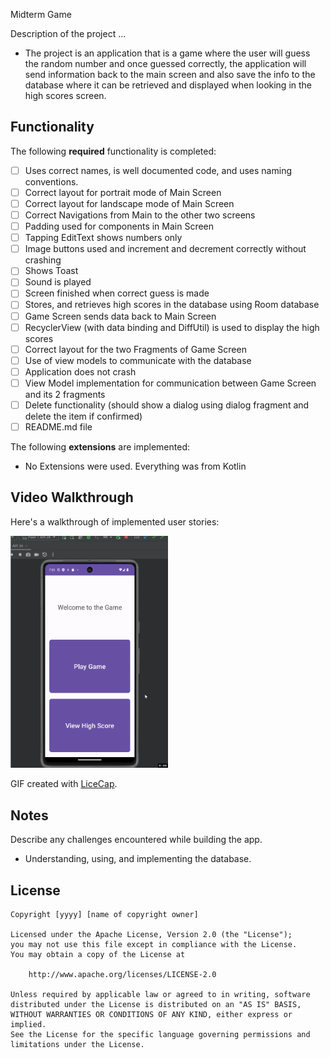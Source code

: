 Midterm Game

Description of the project ...

- The project is an application that is a game where the user will guess the random number and once guessed correctly, the application will send information back to the main screen and also save the info to the database where it can be retrieved and displayed when looking in the high scores screen.

## Functionality 

The following **required** functionality is completed:

* [ ] Uses correct names, is well documented code, and uses naming conventions. 
* [ ] Correct layout for portrait mode of Main Screen 
* [ ] Correct layout for landscape mode of Main Screen 
* [ ] Correct Navigations from Main to the other two screens 
* [ ] Padding used for components in Main Screen 
* [ ] Tapping EditText shows numbers only 
* [ ] Image buttons used and increment and decrement correctly without crashing 
* [ ] Shows Toast 
* [ ] Sound is played 
* [ ] Screen finished when correct guess is made 
* [ ] Stores, and retrieves high scores in the database using Room database 
* [ ] Game Screen sends data back to Main Screen 
* [ ] RecyclerView (with data binding and DiffUtil) is used to display the high scores 
* [ ] Correct layout for the two Fragments of Game Screen 
* [ ] Use of view models to communicate with the database 
* [ ] Application does not crash
* [ ] View Model implementation for communication between Game Screen and its 2 fragments 
* [ ] Delete functionality (should show a dialog using dialog fragment and delete the item if confirmed) 
* [ ] README.md file

The following **extensions** are implemented:

* No Extensions were used. Everything was from Kotlin

## Video Walkthrough

Here's a walkthrough of implemented user stories:

<img src='walkthrough4.gif' title='Video Walkthrough4' width='50%' alt='Video Walkthrough4' />

GIF created with [LiceCap](http://www.cockos.com/licecap/).

## Notes

Describe any challenges encountered while building the app.

- Understanding, using, and implementing the database.

## License

    Copyright [yyyy] [name of copyright owner]

    Licensed under the Apache License, Version 2.0 (the "License");
    you may not use this file except in compliance with the License.
    You may obtain a copy of the License at

        http://www.apache.org/licenses/LICENSE-2.0

    Unless required by applicable law or agreed to in writing, software
    distributed under the License is distributed on an "AS IS" BASIS,
    WITHOUT WARRANTIES OR CONDITIONS OF ANY KIND, either express or implied.
    See the License for the specific language governing permissions and
    limitations under the License.
